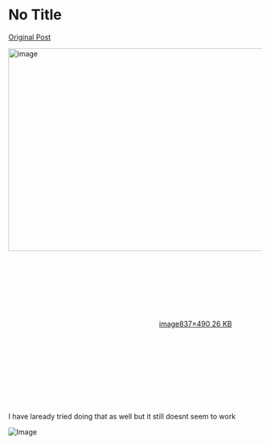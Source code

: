 # No Title

[Original Post](https://discourse.onlinedegree.iitm.ac.in/t/161120/112)

<p><div class="lightbox-wrapper"><a class="lightbox" href="https://europe1.discourse-cdn.com/flex013/uploads/iitm/original/3X/3/9/392f7a316a1bc27505121656759ecc87e21ec2f6.png" data-download-href="/uploads/short-url/89SW039dll0Yl6Te4yJEtu9ADmm.png?dl=1" title="image" rel="noopener nofollow ugc"><img src="https://europe1.discourse-cdn.com/flex013/uploads/iitm/original/3X/3/9/392f7a316a1bc27505121656759ecc87e21ec2f6.png" alt="image" data-base62-sha1="89SW039dll0Yl6Te4yJEtu9ADmm" width="690" height="403" data-dominant-color="2F2E2E"><div class="meta"><svg class="fa d-icon d-icon-far-image svg-icon" aria-hidden="true"><use href="#far-image"></use></svg><span class="filename">image</span><span class="informations">837×490 26 KB</span><svg class="fa d-icon d-icon-discourse-expand svg-icon" aria-hidden="true"><use href="#discourse-expand"></use></svg></div></a></div><br>
I have laready tried doing that as well but it still doesnt seem to work</p>

![Image](https://europe1.discourse-cdn.com/flex013/uploads/iitm/original/3X/3/9/392f7a316a1bc27505121656759ecc87e21ec2f6.png)